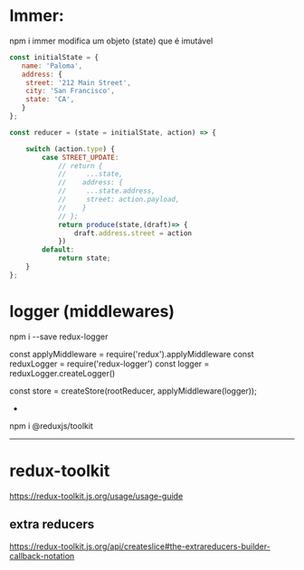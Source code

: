 # Immer:
npm i immer
modifica um objeto (state) que é imutável
~~~js
const initialState = {
   name: 'Paloma',
   address: {
    street: '212 Main Street',
    city: 'San Francisco',
    state: 'CA',
   }
};

const reducer = (state = initialState, action) => {

    switch (action.type) {
        case STREET_UPDATE:
            // return {
            //     ...state,
            //    address: {
            //     ...state.address,
            //     street: action.payload,
            //    }
            // };
            return produce(state,(draft)=> {
                draft.address.street = action
            })
        default:
            return state;
    }
};
~~~
# logger (middlewares)
npm i --save redux-logger

const applyMiddleware = require('redux').applyMiddleware
const reduxLogger = require('redux-logger')
const logger = reduxLogger.createLogger()

const store = createStore(rootReducer, applyMiddleware(logger)); 

-
npm i @reduxjs/toolkit

---
# redux-toolkit
https://redux-toolkit.js.org/usage/usage-guide

## extra reducers
https://redux-toolkit.js.org/api/createslice#the-extrareducers-builder-callback-notation
